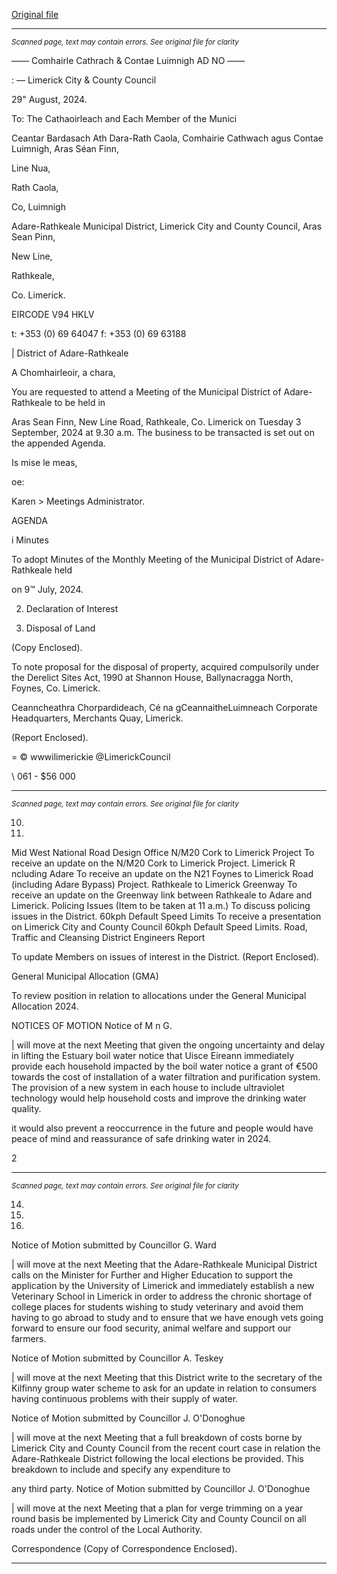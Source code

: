 [Original file](https://www.limerick.ie/sites/default/files/media/documents/2024-08/00-agenda-3rd-september-2024.pdf)

---
*<small>Scanned page, text may contain errors. See original file for clarity</small>*  

_——_ Comhairle Cathrach
& Contae Luimnigh
AD NO ——

: — Limerick City
& County Council

29" August, 2024.

To: The Cathaoirleach and Each Member of the Munici

Ceantar Bardasach Ath Dara-Rath Caola,
Comhairie Cathwach agus Contae Luimnigh,
Aras Séan Finn,

Line Nua,

Rath Caola,

Co, Luimnigh

Adare-Rathkeale Municipal District,
Limerick City and County Council,
Aras Sean Pinn,

New Line,

Rathkeale,

Co. Limerick.

EIRCODE V94 HKLV

t: +353 (0) 69 64047
f: +353 (0) 69 63188

| District of Adare-Rathkeale

A Chomhairleoir, a chara,

You are requested to attend a Meeting of the Municipal District of Adare-Rathkeale to be held in

Aras Sean Finn, New Line Road, Rathkeale, Co. Limerick on Tuesday 3 September, 2024 at 9.30
a.m. The business to be transacted is set out on the appended Agenda.

Is mise le meas,

oe:

Karen >
Meetings Administrator.

AGENDA

i Minutes

To adopt Minutes of the Monthly Meeting of the Municipal District of Adare-Rathkeale held

on 9™ July, 2024.

2. Declaration of Interest

3. Disposal of Land

(Copy Enclosed).

To note proposal for the disposal of property, acquired compulsorily under the Derelict
Sites Act, 1990 at Shannon House, Ballynacragga North, Foynes, Co. Limerick.

Ceanncheathra Chorpardideach, Cé na gCeannaitheLuimneach
Corporate Headquarters, Merchants Quay, Limerick.

(Report Enclosed).

=
© wwwilimerickie
@LimerickCouncil

\ 061 - $56 000


---
*<small>Scanned page, text may contain errors. See original file for clarity</small>*  

10.

11.

Mid West National Road Design Office
N/M20 Cork to Limerick Project
To receive an update on the N/M20 Cork to Limerick Project.
Limerick R ncluding Adare
To receive an update on the N21 Foynes to Limerick Road (including Adare Bypass) Project.
Rathkeale to Limerick Greenway
To receive an update on the Greenway link between Rathkeale to Adare and Limerick.
Policing Issues (Item to be taken at 11 a.m.)
To discuss policing issues in the District.
60kph Default Speed Limits
To receive a presentation on Limerick City and County Council 60kph Default Speed Limits.
Road, Traffic and Cleansing
District Engineers Report

To update Members on issues of interest in the District.
(Report Enclosed).

General Municipal Allocation (GMA)

To review position in relation to allocations under the General Municipal Allocation 2024.

NOTICES OF MOTION
Notice of M n G.

| will move at the next Meeting that given the ongoing uncertainty and delay in lifting the
Estuary boil water notice that Uisce Eireann immediately provide each household impacted
by the boil water notice a grant of €500 towards the cost of installation of a water filtration
and purification system. The provision of a new system in each house to include ultraviolet
technology would help household costs and improve the drinking water quality.

it would also prevent a reoccurrence in the future and people would have peace of mind
and reassurance of safe drinking water in 2024.

2


---
*<small>Scanned page, text may contain errors. See original file for clarity</small>*  

14.

16.

17.

Notice of Motion submitted by Councillor G. Ward

| will move at the next Meeting that the Adare-Rathkeale Municipal District calls on the
Minister for Further and Higher Education to support the application by the University of
Limerick and immediately establish a new Veterinary School in Limerick in order to address
the chronic shortage of college places for students wishing to study veterinary and avoid
them having to go abroad to study and to ensure that we have enough vets going forward
to ensure our food security, animal welfare and support our farmers.

Notice of Motion submitted by Councillor A. Teskey

| will move at the next Meeting that this District write to the secretary of the Kilfinny group
water scheme to ask for an update in relation to consumers having continuous problems
with their supply of water.

Notice of Motion submitted by Councillor J. O'Donoghue

| will move at the next Meeting that a full breakdown of costs borne by Limerick City and
County Council from the recent court case in relation the Adare-Rathkeale District following
the local elections be provided. This breakdown to include and specify any expenditure to

any third party.
Notice of Motion submitted by Councillor J. O'Donoghue

| will move at the next Meeting that a plan for verge trimming on a year round basis be
implemented by Limerick City and County Council on all roads under the control of the
Local Authority.

Correspondence
(Copy of Correspondence Enclosed).


---
